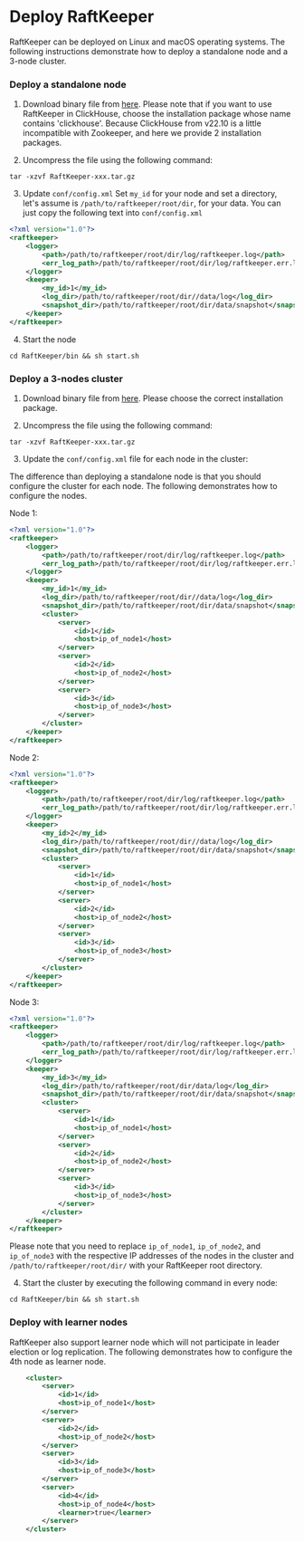 # Deploy RaftKeeper

RaftKeeper can be deployed on Linux and macOS operating systems. The following instructions 
demonstrate how to deploy a standalone node and a 3-node cluster.

### Deploy a standalone node

1. Download binary file from [here](https://github.com/JDRaftKeeper/RaftKeeper/releases).
Please note that if you want to use RaftKeeper in ClickHouse, choose the installation package whose name contains 'clickhouse'.
Because ClickHouse from v22.10 is a little incompatible with Zookeeper, and here we provide 2 installation packages.

2. Uncompress the file using the following command:
```
tar -xzvf RaftKeeper-xxx.tar.gz
```

3. Update `conf/config.xml`
Set `my_id` for your node and set a directory, let's assume is `/path/to/raftkeeper/root/dir`, for your data.
You can just copy the following text into `conf/config.xml`

```xml
<?xml version="1.0"?>
<raftkeeper>
    <logger>
        <path>/path/to/raftkeeper/root/dir/log/raftkeeper.log</path>
        <err_log_path>/path/to/raftkeeper/root/dir/log/raftkeeper.err.log</err_log_path>
    </logger>
    <keeper>
        <my_id>1</my_id>
        <log_dir>/path/to/raftkeeper/root/dir//data/log</log_dir>
        <snapshot_dir>/path/to/raftkeeper/root/dir/data/snapshot</snapshot_dir>
    </keeper>
</raftkeeper>
```

4. Start the node
```
cd RaftKeeper/bin && sh start.sh
```

### Deploy a 3-nodes cluster

1. Download binary file from [here](https://github.com/JDRaftKeeper/RaftKeeper/releases).
Please choose the correct installation package.

2. Uncompress the file using the following command:
```
tar -xzvf RaftKeeper-xxx.tar.gz
```

3. Update the `conf/config.xml` file for each node in the cluster:

The difference than deploying a standalone node is that you should configure the cluster for each node.
The following demonstrates how to configure the nodes.

Node 1:
```xml
<?xml version="1.0"?>
<raftkeeper>
    <logger>
        <path>/path/to/raftkeeper/root/dir/log/raftkeeper.log</path>
        <err_log_path>/path/to/raftkeeper/root/dir/log/raftkeeper.err.log</err_log_path>
    </logger>
    <keeper>
        <my_id>1</my_id>
        <log_dir>/path/to/raftkeeper/root/dir//data/log</log_dir>
        <snapshot_dir>/path/to/raftkeeper/root/dir/data/snapshot</snapshot_dir>
        <cluster>
            <server>
                <id>1</id>
                <host>ip_of_node1</host>
            </server>
            <server>
                <id>2</id>
                <host>ip_of_node2</host>
            </server>
            <server>
                <id>3</id>
                <host>ip_of_node3</host>
            </server>
        </cluster>
    </keeper>
</raftkeeper>
```

Node 2:
```xml
<?xml version="1.0"?>
<raftkeeper>
    <logger>
        <path>/path/to/raftkeeper/root/dir/log/raftkeeper.log</path>
        <err_log_path>/path/to/raftkeeper/root/dir/log/raftkeeper.err.log</err_log_path>
    </logger>
    <keeper>
        <my_id>2</my_id>
        <log_dir>/path/to/raftkeeper/root/dir//data/log</log_dir>
        <snapshot_dir>/path/to/raftkeeper/root/dir/data/snapshot</snapshot_dir>
        <cluster>
            <server>
                <id>1</id>
                <host>ip_of_node1</host>
            </server>
            <server>
                <id>2</id>
                <host>ip_of_node2</host>
            </server>
            <server>
                <id>3</id>
                <host>ip_of_node3</host>
            </server>
        </cluster>
    </keeper>
</raftkeeper>
```

Node 3:
```xml
<?xml version="1.0"?>
<raftkeeper>
    <logger>
        <path>/path/to/raftkeeper/root/dir/log/raftkeeper.log</path>
        <err_log_path>/path/to/raftkeeper/root/dir/log/raftkeeper.err.log</err_log_path>
    </logger>
    <keeper>
        <my_id>3</my_id>
        <log_dir>/path/to/raftkeeper/root/dir/data/log</log_dir>
        <snapshot_dir>/path/to/raftkeeper/root/dir/data/snapshot</snapshot_dir>
        <cluster>
            <server>
                <id>1</id>
                <host>ip_of_node1</host>
            </server>
            <server>
                <id>2</id>
                <host>ip_of_node2</host>
            </server>
            <server>
                <id>3</id>
                <host>ip_of_node3</host>
            </server>
        </cluster>
    </keeper>
</raftkeeper>
```
Please note that you need to replace `ip_of_node1`, `ip_of_node2`, and `ip_of_node3` with the respective IP addresses of the nodes in the cluster
and `/path/to/raftkeeper/root/dir/` with your RaftKeeper root directory.


4. Start the cluster by executing the following command in every node:
```
cd RaftKeeper/bin && sh start.sh
```

### Deploy with learner nodes

RaftKeeper also support learner node which will not participate in leader election or log replication.
The following demonstrates how to configure the 4th node as learner node.
```xml
    <cluster>
        <server>
            <id>1</id>
            <host>ip_of_node1</host>
        </server>
        <server>
            <id>2</id>
            <host>ip_of_node2</host>
        </server>
        <server>
            <id>3</id>
            <host>ip_of_node3</host>
        </server>
        <server>
            <id>4</id>
            <host>ip_of_node4</host>
            <learner>true</learner>
        </server>
    </cluster>
```